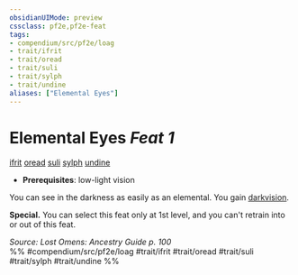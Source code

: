 ```yaml
---
obsidianUIMode: preview
cssclass: pf2e,pf2e-feat
tags:
- compendium/src/pf2e/loag
- trait/ifrit
- trait/oread
- trait/suli
- trait/sylph
- trait/undine
aliases: ["Elemental Eyes"]
---
```

# Elemental Eyes  *Feat 1*  
[ifrit](../../Rules/traits/ifrit-b2.md)  [oread](../../Rules/traits/oread-b2.md)  [suli](../../Rules/traits/suli-b2.md)  [sylph](../../Rules/traits/sylph-b2.md)  [undine](../../Rules/traits/undine-b2.md)  

- **Prerequisites**: low-light vision

You can see in the darkness as easily as an elemental. You gain [darkvision](../../Rules/abilities/darkvision.md).

**Special.** You can select this feat only at 1st level, and you can't retrain into or out of this feat.

*Source: Lost Omens: Ancestry Guide p. 100*  
%% #compendium/src/pf2e/loag #trait/ifrit #trait/oread #trait/suli #trait/sylph #trait/undine %%